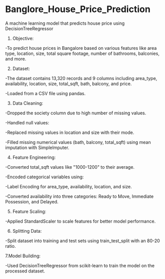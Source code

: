 # Banglore_House_Price_Prediction
A machine learning model that predicts house price using DecisionTreeRegressor



1. Objective:

-To predict house prices in Bangalore based on various features like area type, location, size, total square footage, number of bathrooms, balconies, and more.

2. Dataset:

-The dataset contains 13,320 records and 9 columns including area_type, availability, location, size, total_sqft, bath, balcony, and price.

-Loaded from a CSV file using pandas.

3. Data Cleaning:

-Dropped the society column due to high number of missing values.

-Handled null values:

   -Replaced missing values in location and size with their mode.

   -Filled missing numerical values (bath, balcony, total_sqft) using mean imputation with SimpleImputer.

4. Feature Engineering:

-Converted total_sqft values like "1000-1200" to their average.

-Encoded categorical variables using:

-Label Encoding for area_type, availability, location, and size.

-Converted availability into three categories: Ready to Move, Immediate Possession, and Delayed.

5. Feature Scaling:

-Applied StandardScaler to scale features for better model performance.

6. Splitting Data:

-Split dataset into training and test sets using train_test_split with an 80-20 ratio.

7.Model Building:

-Used DecisionTreeRegressor from scikit-learn to train the model on the processed dataset.
